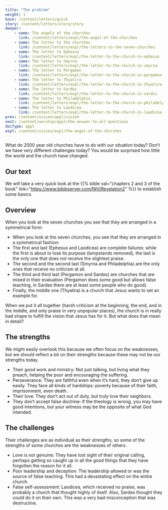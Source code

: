 ```yaml
---
title: "The problem"
weight: 1
base: /content/letters/quick
story: /content/letters/story/story
deeper:
    - name: The angels of the churches
      link: /content/letters/expl/the-angel-of-the-churches
    - name: The letter to the churches
      link: /content/letters/expl/the-letters-to-the-seven-churches
    - name: The letter to Ephesus
      link: /content/letters/expl/the-letter-to-the-church-in-ephesus
    - name: The letter to Smyrna
      link: /content/letters/expl/the-letter-to-the-church-in-smyrna
    - name: The letter to Pergamon
      link: /content/letters/expl/the-letter-to-the-church-in-pergamon
    - name: The letter to Thyatira
      link: /content/letters/expl/the-letter-to-the-church-in-thyatira
    - name: The letter to Sardes
      link: /content/letters/expl/the-letter-to-the-church-in-sardis
    - name: The letter to Philadelphia
      link: /content/letters/expl/the-letter-to-the-church-in-philadelphia
    - name: The letter to Laodicea
      link: /content/letters/expl/the-letter-to-the-church-in-laodicea
prev: /content/vision/appl/vision
next: /content/worship/appl/the-answer-to-all-questions
docType: appl
expl: /content/vision/expl/the-angel-of-the-churches
---
```


What do 2000 year old churches have to do with our situation today? Don’t we have very different challenges today? You would be surprised how little the world and the church have changed.

## Our text

<a name="6e6b"></a>
We will take a very quick look at the {{% bible val="chapters 2 and 3 of the book" link="https://www.bibleserver.com/NIV/Revelation2" %}} to establish some basics.

## Overview

<a name="1414"></a>
When you look at the seven churches you see that they are arranged in a symmetrical form:

- When you look at the seven churches, you see that they are arranged in a symmetrical fashion:
- The first and last (Ephesus and Laodicea) are complete failures: while the first is about to lose its purpose (lampstands removed), the last is the only one that does not receive the slightest praise.
- The second and the second last (Smyrna and Philadelphia) are the only ones that receive no criticism at all.
- The third and third last (Pergamon and Sardes) are churches that are mixed in their evaluation (Pergamon does some good but allows false teaching, in Sardes there are at least some people who do good).
- Finally, the middle one (Thyatira) is a church that Jesus wants to set an example for.

When we put it all together (harsh criticism at the beginning, the end, and in the middle, and only praise in very unpopular places), the church is in really bad shape to fulfill the vision that Jesus has for it. But what does that mean in detail?

## The strengths

<a name="2510"></a>
We might easily overlook this because we often focus on the weaknesses, but we should reflect a bit on their strengths because these may not be our strengths today.

- Their good work and ministry: Not just talking, but living what they preach, helping the poor and encouraging the suffering.
- Perseverance: They are faithful even when it’s hard, they don’t give up easily. They face all kinds of hardships: poverty because of their faith, imprisonment, even death.
- Their love: They don’t act out of duty, but truly love their neighbors.
- They don’t accept false doctrine: If the theology is wrong, you may have good intentions, but your witness may be the opposite of what God intended.

## The challenges

<a name="623b"></a>
Their challenges are as individual as their strengths, so some of the strengths of some churches are the weaknesses of others.

- Love is not genuine: They have lost sight of their original calling, perhaps getting so caught up in all the good things that they have forgotten the reason for it all.
- Poor leadership and deception: The leadership allowed or was the source of false teaching. This had a devastating effect on the entire church.
- False self-assessment: Laodicea, which received no praise, was probably a church that thought highly of itself. Also, Sardes thought they could do it on their own. This was a very bad misconception that was destructive.
